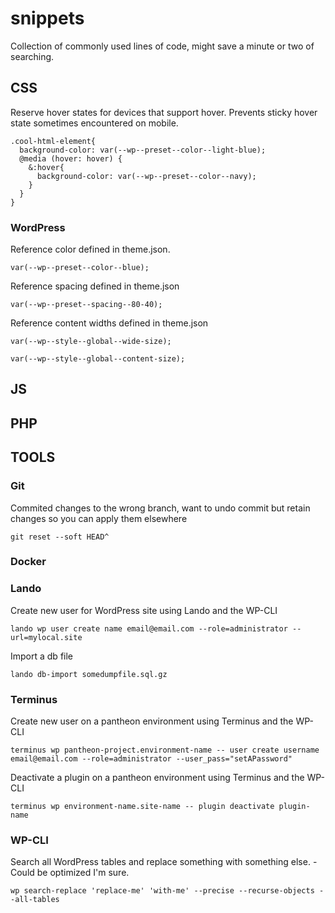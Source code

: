 # snippets
Collection of commonly used lines of code, might save a minute or two of searching.

## CSS

Reserve hover states for devices that support hover. 
Prevents sticky hover state sometimes encountered on mobile.

```
.cool-html-element{
  background-color: var(--wp--preset--color--light-blue);
  @media (hover: hover) {
    &:hover{ 
      background-color: var(--wp--preset--color--navy);
    }
  }
}
```

### WordPress

Reference color defined in theme.json.
```
var(--wp--preset--color--blue);
```

Reference spacing defined in theme.json
```
var(--wp--preset--spacing--80-40);
```

Reference content widths defined in theme.json
```
var(--wp--style--global--wide-size);
```
```
var(--wp--style--global--content-size);
```

## JS

## PHP

## TOOLS

### Git

Commited changes to the wrong branch, want to undo commit but retain changes so you can apply them elsewhere

```
git reset --soft HEAD^
```

### Docker
### Lando

Create new user for WordPress site using Lando and the WP-CLI

```
lando wp user create name email@email.com --role=administrator --url=mylocal.site
```

Import a db file 

```
lando db-import somedumpfile.sql.gz
```

### Terminus

Create new user on a pantheon environment using Terminus and the WP-CLI

```
terminus wp pantheon-project.environment-name -- user create username email@email.com --role=administrator --user_pass="setAPassword"
```

Deactivate a plugin on a pantheon environment using Terminus and the WP-CLI

```
terminus wp environment-name.site-name -- plugin deactivate plugin-name
```

### WP-CLI

Search all WordPress tables and replace something with something else. - Could be optimized I'm sure.
```
wp search-replace 'replace-me' 'with-me' --precise --recurse-objects --all-tables
```
